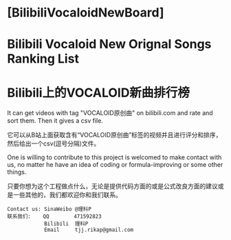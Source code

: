 # [BilibiliVocaloidNewBoard]
# Bilibili Vocaloid New Orignal Songs Ranking List
# Bilibili上的VOCALOID新曲排行榜

  It can get videos with tag "VOCALOID原创曲" on bilibili.com and rate and sort them. Then it gives a csv file.

  它可以从B站上面获取含有“VOCALOID原创曲”标签的视频并且进行评分和排序，然后给出一个csv(逗号分隔)文件。



  One is willing to contribute to this project is welcomed to make contact with us, no matter he have an idea of coding or formula-improving or some other things.

  只要你想为这个工程做点什么，无论是提供代码方面的或是公式改良方面的建议或是一些其他的，我们都欢迎你和我们联系。

    Contact us: SinaWeibo @理科P
    联系我们:    QQ        471592823
                Bilibili  理科P
                Email     tjj.rikap@gmail.com
